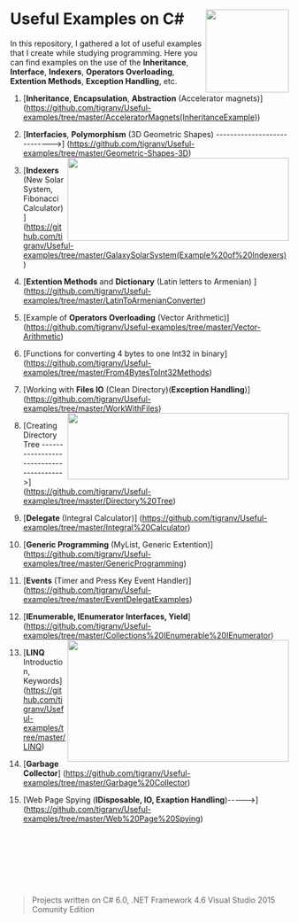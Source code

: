 # Useful Examples on C#  <img src="https://cloud.githubusercontent.com/assets/24522089/21962098/41a510c8-db36-11e6-95ef-eb392a0a1919.png" align="right" width="150px" height="150px" /> 
In this repository, I gathered a lot of useful examples that I create while studying programming. Here you can find examples on the use of the **Inheritance**, **Interface**, **Indexers**, **Operators Overloading**, **Extention Methods**, **Exception Handling**,  etc.

1. [**Inheritance**, **Encapsulation**, **Abstraction** (Accelerator magnets)] (https://github.com/tigranv/Useful-examples/tree/master/AcceleratorMagnets(InheritanceExample)) 

2. [**Interfacies**, **Polymorphism**  (3D Geometric Shapes) ---------------------------->] (https://github.com/tigranv/Useful-examples/tree/master/Geometric-Shapes-3D) <img src="https://cloud.githubusercontent.com/assets/24522089/22154134/c4504766-df43-11e6-8bf0-20dd4449a48d.PNG" align="right" width="400px" height="150px" />

3. [**Indexers** (New Solar System, Fibonacci Calculator)] (https://github.com/tigranv/Useful-examples/tree/master/GalaxySolarSystem(Example%20of%20Indexers))

4. [**Extention Methods** and **Dictionary** (Latin letters to Armenian) ] (https://github.com/tigranv/Useful-examples/tree/master/LatinToArmenianConverter)

5. [Example of **Operators Overloading** (Vector Arithmetic)] (https://github.com/tigranv/Useful-examples/tree/master/Vector-Arithmetic)

6. [Functions for converting 4 bytes to one Int32 in binary] (https://github.com/tigranv/Useful-examples/tree/master/From4BytesToInt32Methods)

7. [Working with **Files IO** (Clean Directory)(**Exception Handling**)] (https://github.com/tigranv/Useful-examples/tree/master/WorkWithFiles) <img src="https://cloud.githubusercontent.com/assets/24522089/22175859/2c1eaaa8-e017-11e6-9694-17371ac3d4be.PNG" align="right" width="400px" height="120px" />


8. [Creating Directory Tree --------------------------------------->] (https://github.com/tigranv/Useful-examples/tree/master/Directory%20Tree)  

9. [**Delegate** (Integral Calculator)] (https://github.com/tigranv/Useful-examples/tree/master/Integral%20Calculator)

10. [**Generic Programming** (MyList, Generic Extention)] (https://github.com/tigranv/Useful-examples/tree/master/GenericProgramming)

11. [**Events**  (Timer and Press Key Event Handler)] (https://github.com/tigranv/Useful-examples/tree/master/EventDelegatExamples)

12. [**IEnumerable, IEnumerator Interfaces, Yield**] (https://github.com/tigranv/Useful-examples/tree/master/Collections%20IEnumerable%20IEnumerator)  <img src="https://cloud.githubusercontent.com/assets/24522089/22568638/04730a4e-e9ae-11e6-9c86-c977235a33bf.gif" align="right" width="400px" height="220px" />


13. [**LINQ** Introduction, Keywords] (https://github.com/tigranv/Useful-examples/tree/master/LINQ) 


14. [**Garbage Collector**] (https://github.com/tigranv/Useful-examples/tree/master/Garbage%20Collector) 


15. [Web Page Spying (**IDisposable, IO, Exaption Handling**)----->] (https://github.com/tigranv/Useful-examples/tree/master/Web%20Page%20Spying)





<br>
<br>
<br>

<br>
<br>
<br>

> Projects written on C# 6.0, .NET Framework 4.6 Visual Studio 2015 Comunity Edition


